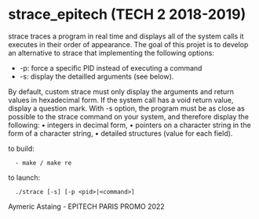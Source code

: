 # strace_epitech (TECH 2 2018-2019)

strace traces a program in real time and displays all of the system calls it executes in their order of appearance.
The goal of this projet is to develop an alternative to strace that implementing the following options:

- -p: force a specific PID instead of executing a command
- -s: display the detailled arguments (see below).

By default, custom strace must only display the arguments and return values in hexadecimal form.
If the system call has a void return value, display a question mark.
With -s option, the program must be as close as possible to the strace command on your system,
and therefore display the following:
• integers in decimal form,
• pointers on a character string in the form of a character string,
• detailed structures (value for each field).

to build:

      - make / make re
      
to launch:

      ./strace [-s] [-p <pid>|<command>]
      
Aymeric Astaing - EPITECH PARIS PROMO 2022
